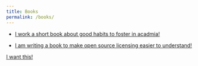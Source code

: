```yaml
---
title: Books
permalink: /books/
---
```


- [I work a short book about good habits to foster in acadmia!](/books/good-rearch-habits/)


- [I am writing a book to make open source licensing easier to understand!](http://gum.co/demystifying-oss-licensing)
<script src="https://gumroad.com/js/gumroad.js"></script>
<a class="gumroad-button" href="https://gum.co/demystifying-oss-licensing" target="_blank">I want this!</a>
